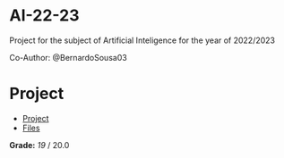 # AI-22-23

Project for the subject of Artificial Inteligence for the year of 2022/2023

Co-Author: @BernardoSousa03

# Project

- [Project](Project/Projeto_IA_2022_23_Bimaru_2maio.pdf)
- [Files](Project/Final_version/)

**Grade:** _19_ / 20.0

